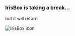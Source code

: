 ### IrisBox is taking a break...
but it will return
<div><img src="https://github.com/IrisBox/IrisBox_site/blob/d18b2b3b464579c0e99381944d63a14f914bba18/_resources/IrisBox_DGrey_V2_500x200-border.jpg?raw=true" alt="IrisBox icon"</div>
  
